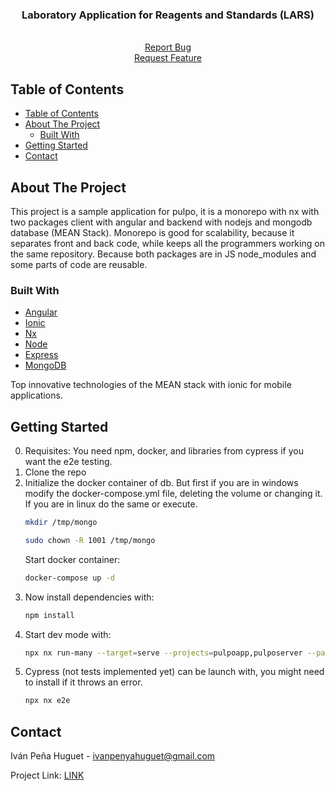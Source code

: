 <p align="center">    
    <h3 align="center">Laboratory Application for Reagents and Standards (LARS)</h3>
    <p align="center">       
        <br />       
        <a href="https://github.com/IvanPenyaHuguet/ProyectoFinalDAW/issues">Report Bug</a>
        <br />
        <a href="https://github.com/IvanPenyaHuguet/ProyectoFinalDAW/issues">Request Feature</a>
    </p>
</p>

<!-- TABLE OF CONTENTS -->

## Table of Contents

- [Table of Contents](#table-of-contents)
- [About The Project](#about-the-project)
  - [Built With](#built-with)
- [Getting Started](#getting-started)
- [Contact](#contact)

<!-- ABOUT THE PROJECT -->

## About The Project

This project is a sample application for pulpo, it is a monorepo with nx with two packages client with angular and backend with nodejs and mongodb database (MEAN Stack). Monorepo is good for scalability, because it separates front and back code, while keeps all the programmers working on the same repository.
Because both packages are in JS node_modules and some parts of code are reusable.

### Built With

- [Angular](https://angular.io)
- [Ionic](https://ionicframework.com)
- [Nx](https://nx.dev)
- [Node](https://nodejs.org/es/)
- [Express](https://expressjs.com/es/)
- [MongoDB](https://www.mongodb.com/es)

Top innovative technologies of the MEAN stack with ionic for mobile applications.

<!-- GETTING STARTED -->

## Getting Started

0. Requisites: You need npm, docker, and libraries from cypress if you want the e2e testing.
1. Clone the repo
2. Initialize the docker container of db. But first if you are in windows modify
   the docker-compose.yml file, deleting the volume or changing it.
   If you are in linux do the same or execute.
   ```sh
   mkdir /tmp/mongo
   ```
   ```sh
   sudo chown -R 1001 /tmp/mongo
   ```
   Start docker container:
   ```sh
   docker-compose up -d
   ```
3. Now install dependencies with:
   ```sh
   npm install
   ```
4. Start dev mode with:
   ```sh
   npx nx run-many --target=serve --projects=pulpoapp,pulposerver --parallel
   ```
5. Cypress (not tests implemented yet) can be launch with, you might need to install if it throws an error.
   ```sh
   npx nx e2e
   ```

<!-- CONTACT -->

## Contact

Iván Peña Huguet - ivanpenyahuguet@gmail.com

Project Link: [LINK](https://github.com/IvanPenyaHuguet/pulpo-angular-node)
